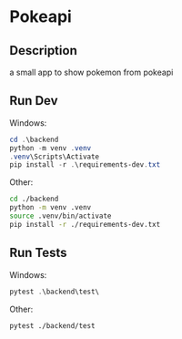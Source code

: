 # Pokeapi

## Description

a small app to show pokemon from pokeapi

## Run Dev

Windows:

```powershell
cd .\backend
python -m venv .venv
.venv\Scripts\Activate
pip install -r .\requirements-dev.txt
```

Other:

```bash
cd ./backend
python -m venv .venv
source .venv/bin/activate
pip install -r ./requirements-dev.txt
```

## Run Tests

Windows:

```powershell
pytest .\backend\test\
```

Other:

```bash
pytest ./backend/test
```
